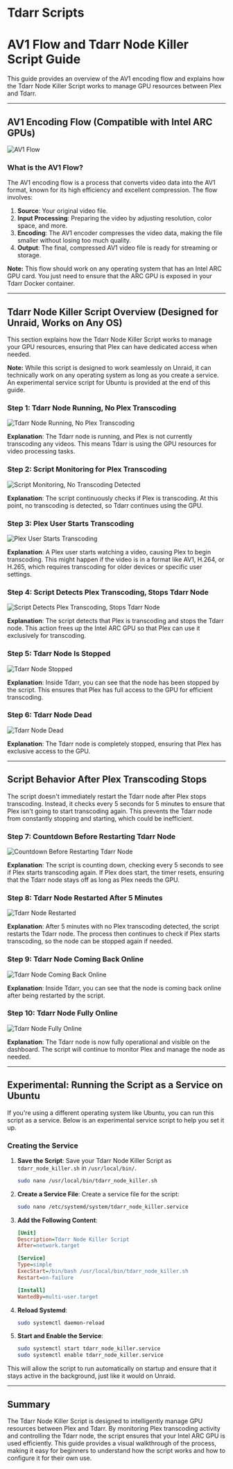 # Tdarr Scripts

# AV1 Flow and Tdarr Node Killer Script Guide

This guide provides an overview of the AV1 encoding flow and explains how the Tdarr Node Killer Script works to manage GPU resources between Plex and Tdarr.

---

## AV1 Encoding Flow (Compatible with Intel ARC GPUs)

![AV1 Flow](https://i.imgur.com/FiFVxgT.png)

### What is the AV1 Flow?

The AV1 encoding flow is a process that converts video data into the AV1 format, known for its high efficiency and excellent compression. The flow involves:

1. **Source**: Your original video file.
2. **Input Processing**: Preparing the video by adjusting resolution, color space, and more.
3. **Encoding**: The AV1 encoder compresses the video data, making the file smaller without losing too much quality.
4. **Output**: The final, compressed AV1 video file is ready for streaming or storage.

**Note:** This flow should work on any operating system that has an Intel ARC GPU card. You just need to ensure that the ARC GPU is exposed in your Tdarr Docker container.

---

## Tdarr Node Killer Script Overview (Designed for Unraid, Works on Any OS)

This section explains how the Tdarr Node Killer Script works to manage your GPU resources, ensuring that Plex can have dedicated access when needed.

**Note:** While this script is designed to work seamlessly on Unraid, it can technically work on any operating system as long as you create a service. An experimental service script for Ubuntu is provided at the end of this guide.

### Step 1: Tdarr Node Running, No Plex Transcoding

![Tdarr Node Running, No Plex Transcoding](https://i.imgur.com/PHRITk0.png)

**Explanation**: The Tdarr node is running, and Plex is not currently transcoding any videos. This means Tdarr is using the GPU resources for video processing tasks.

### Step 2: Script Monitoring for Plex Transcoding

![Script Monitoring, No Transcoding Detected](https://i.imgur.com/tveaVA5.png)

**Explanation**: The script continuously checks if Plex is transcoding. At this point, no transcoding is detected, so Tdarr continues using the GPU.

### Step 3: Plex User Starts Transcoding

![Plex User Starts Transcoding](https://i.imgur.com/AT6hCUV.png)

**Explanation**: A Plex user starts watching a video, causing Plex to begin transcoding. This might happen if the video is in a format like AV1, H.264, or H.265, which requires transcoding for older devices or specific user settings.

### Step 4: Script Detects Plex Transcoding, Stops Tdarr Node

![Script Detects Plex Transcoding, Stops Tdarr Node](https://i.imgur.com/iwob8yB.png)

**Explanation**: The script detects that Plex is transcoding and stops the Tdarr node. This action frees up the Intel ARC GPU so that Plex can use it exclusively for transcoding.

### Step 5: Tdarr Node Is Stopped

![Tdarr Node Stopped](https://i.imgur.com/KzdXHKf.png)

**Explanation**: Inside Tdarr, you can see that the node has been stopped by the script. This ensures that Plex has full access to the GPU for efficient transcoding.

### Step 6: Tdarr Node Dead

![Tdarr Node Dead](https://i.imgur.com/4gIzOkW.png)

**Explanation**: The Tdarr node is completely stopped, ensuring that Plex has exclusive access to the GPU.

---

## Script Behavior After Plex Transcoding Stops

The script doesn't immediately restart the Tdarr node after Plex stops transcoding. Instead, it checks every 5 seconds for 5 minutes to ensure that Plex isn't going to start transcoding again. This prevents the Tdarr node from constantly stopping and starting, which could be inefficient.

### Step 7: Countdown Before Restarting Tdarr Node

![Countdown Before Restarting Tdarr Node](https://i.imgur.com/59AGRlv.png)

**Explanation**: The script is counting down, checking every 5 seconds to see if Plex starts transcoding again. If Plex does start, the timer resets, ensuring that the Tdarr node stays off as long as Plex needs the GPU.

### Step 8: Tdarr Node Restarted After 5 Minutes

![Tdarr Node Restarted](https://i.imgur.com/ExHsAQI.png)

**Explanation**: After 5 minutes with no Plex transcoding detected, the script restarts the Tdarr node. The process then continues to check if Plex starts transcoding, so the node can be stopped again if needed.

### Step 9: Tdarr Node Coming Back Online

![Tdarr Node Coming Back Online](https://i.imgur.com/TTPVyt0.png)

**Explanation**: Inside Tdarr, you can see that the node is coming back online after being restarted by the script.

### Step 10: Tdarr Node Fully Online

![Tdarr Node Fully Online](https://i.imgur.com/M1M2vSL.png)

**Explanation**: The Tdarr node is now fully operational and visible on the dashboard. The script will continue to monitor Plex and manage the node as needed.

---

## Experimental: Running the Script as a Service on Ubuntu

If you're using a different operating system like Ubuntu, you can run this script as a service. Below is an experimental service script to help you set it up.

### Creating the Service

1. **Save the Script**: Save your Tdarr Node Killer Script as `tdarr_node_killer.sh` in `/usr/local/bin/`.

    ```bash
    sudo nano /usr/local/bin/tdarr_node_killer.sh
    ```

2. **Create a Service File**: Create a service file for the script:

    ```bash
    sudo nano /etc/systemd/system/tdarr_node_killer.service
    ```

3. **Add the Following Content**:

    ```ini
    [Unit]
    Description=Tdarr Node Killer Script
    After=network.target

    [Service]
    Type=simple
    ExecStart=/bin/bash /usr/local/bin/tdarr_node_killer.sh
    Restart=on-failure

    [Install]
    WantedBy=multi-user.target
    ```

4. **Reload Systemd**:

    ```bash
    sudo systemctl daemon-reload
    ```

5. **Start and Enable the Service**:

    ```bash
    sudo systemctl start tdarr_node_killer.service
    sudo systemctl enable tdarr_node_killer.service
    ```

This will allow the script to run automatically on startup and ensure that it stays active in the background, just like it would on Unraid.

---

## Summary

The Tdarr Node Killer Script is designed to intelligently manage GPU resources between Plex and Tdarr. By monitoring Plex transcoding activity and controlling the Tdarr node, the script ensures that your Intel ARC GPU is used efficiently. This guide provides a visual walkthrough of the process, making it easy for beginners to understand how the script works and how to configure it for their own use.

